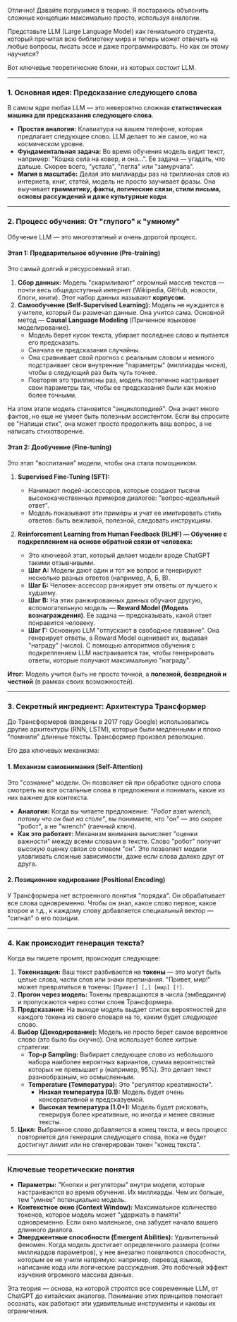 

Отлично! Давайте погрузимся в теорию. Я постараюсь объяснить сложные концепции максимально просто, используя аналогии.

Представьте LLM (Large Language Model) как гениального студента, который прочитал всю библиотеку мира и теперь может отвечать на любые вопросы, писать эссе и даже программировать. Но как он этому научился?

Вот ключевые теоретические блоки, из которых состоит LLM.

---

### 1. Основная идея: Предсказание следующего слова

В самом ядре любая LLM — это невероятно сложная **статистическая машина для предсказания следующего слова**.

*   **Простая аналогия:** Клавиатура на вашем телефоне, которая предлагает следующее слово. LLM делает то же самое, но на космическом уровне.
*   **Фундаментальная задача:** Во время обучения модель видит текст, например: "Кошка села на ковер, и она...". Ее задача — угадать, что дальше. Скорее всего, "устала", "легла" или "замурчала".
*   **Магия в масштабе:** Делая это миллиарды раз на триллионах слов из интернета, книг, статей, модель не просто заучивает фразы. Она выучивает **грамматику, факты, логические связи, стили письма, основы рассуждений и даже культурные коды**.

---

### 2. Процесс обучения: От "глупого" к "умному"

Обучение LLM — это многоэтапный и очень дорогой процесс.

#### Этап 1: Предварительное обучение (Pre-training)

Это самый долгий и ресурсоемкий этап.

1.  **Сбор данных:** Модель "скармливают" огромный массив текстов — почти весь общедоступный интернет (Wikipedia, GitHub, новости, блоги, книги). Этот набор данных называют **корпусом**.
2.  **Самообучение (Self-Supervised Learning):** Модель не нуждается в учителе, который бы размечал данные. Она учится сама. Основной метод — **Causal Language Modeling** (Причинное языковое моделирование).
    *   Модель берет кусок текста, убирает последнее слово и пытается его предсказать.
    *   Сначала ее предсказания случайны.
    *   Она сравнивает свой прогноз с реальным словом и немного подстраивает свои внутренние "параметры" (миллиарды чисел), чтобы в следующий раз быть чуть точнее.
    *   Повторяя это триллионы раз, модель постепенно настраивает свои параметры так, чтобы ее предсказания были как можно более точными.

На этом этапе модель становится "энциклопедией". Она знает много фактов, но еще не умеет быть полезным ассистентом. Если вы спросите ее "Напиши стих", она может просто продолжить ваш вопрос, а не написать стихотворение.

#### Этап 2: Дообучение (Fine-tuning)

Это этап "воспитания" модели, чтобы она стала помощником.

1.  **Supervised Fine-Tuning (SFT):**
    *   Нанимают людей-ассессоров, которые создают тысячи высококачественных примеров диалогов: "вопрос-идеальный ответ".
    *   Модель показывают эти примеры и учат ее имитировать стиль ответов: быть вежливой, полезной, следовать инструкциям.

2.  **Reinforcement Learning from Human Feedback (RLHF) — Обучение с подкреплением на основе обратной связи от человека:**
    *   Это ключевой этап, который делает модели вроде ChatGPT такими отзывчивыми.
    *   **Шаг А:** Модели дают один и тот же вопрос и генерируют несколько разных ответов (например, А, Б, В).
    *   **Шаг Б:** Человек-ассессор ранжирует эти ответы от лучшего к худшему.
    *   **Шаг В:** На этих ранжированных данных обучают другую, вспомогательную модель — **Reward Model (Модель вознаграждения)**. Ее задача — предсказывать, какой ответ понравится человеку.
    *   **Шаг Г:** Основную LLM "отпускают в свободное плавание". Она генерирует ответы, а Reward Model оценивает их, выдавая "награду" (число). С помощью алгоритмов обучения с подкреплением LLM настраивается так, чтобы генерировать ответы, которые получают максимальную "награду".

**Итог:** Модель учится быть не просто точной, а **полезной, безвредной и честной** (в рамках своих возможностей).

---

### 3. Секретный ингредиент: Архитектура Трансформер

До Трансформеров (введены в 2017 году Google) использовались другие архитектуры (RNN, LSTM), которые были медленными и плохо "помнили" длинные тексты. Трансформер произвел революцию.

Его два ключевых механизма:

#### 1. Механизм самовнимания (Self-Attention)

Это "сознание" модели. Он позволяет ей при обработке одного слова смотреть на все остальные слова в предложении и понимать, какие из них важнее для контекста.

*   **Аналогия:** Когда вы читаете предложение: *"Робот взял wrench, потому что он был на столе"*, вы понимаете, что "он" — это скорее "робот", а не "wrench" (гаечный ключ).
*   **Как это работает:** Механизм внимания вычисляет "оценки важности" между всеми словами в тексте. Слово "робот" получит высокую оценку связи со словом "он". Это позволяет модели улавливать сложные зависимости, даже если слова далеко друг от друга.

#### 2. Позиционное кодирование (Positional Encoding)

У Трансформера нет встроенного понятия "порядка". Он обрабатывает все слова одновременно. Чтобы он знал, какое слово первое, какое второе и т.д., к каждому слову добавляется специальный вектор — "сигнал" о его позиции.

---

### 4. Как происходит генерация текста?

Когда вы пишете промпт, происходит следующее:

1.  **Токенизация:** Ваш текст разбивается на **токены** — это могут быть целые слова, части слов или знаки препинания. "Привет, мир!" может превратиться в токены: `[Привет] [,] [мир] [!]`.
2.  **Прогон через модель:** Токены превращаются в числа (эмбеддинги) и пропускаются через сотни слоев Трансформера.
3.  **Предсказание:** На выходе модель выдает список вероятностей для каждого токена из своего словаря на то, каким будет *следующее* слово.
4.  **Выбор (Декодирование):** Модель не просто берет самое вероятное слово (это было бы скучно). Она использует более хитрые стратегии:
    *   **Top-p Sampling:** Выбирает следующее слово из небольшого набора наиболее вероятных вариантов, сумма вероятностей которых не превышает `p` (например, 95%). Это делает текст разнообразным, но осмысленным.
    *   **Temperature (Температура):** Это "регулятор креативности".
        *   **Низкая температура (0.1):** Модель будет очень консервативной и предсказуемой.
        *   **Высокая температура (1.0+):** Модель будет рисковать, генерируя более креативные, но иногда и менее связные тексты.
5.  **Цикл:** Выбранное слово добавляется в конец текста, и весь процесс повторяется для генерации следующего слова, пока не будет достигнут лимит или не сгенерирован токен "конец текста".

---

### Ключевые теоретические понятия

*   **Параметры:** "Кнопки и регуляторы" внутри модели, которые настраиваются во время обучения. Их миллиарды. Чем их больше, тем "умнее" потенциально модель.
*   **Контекстное окно (Context Window):** Максимальное количество токенов, которое модель может "удержать в памяти" одновременно. Если окно маленькое, она забудет начало вашего длинного диалога.
*   **Эмерджентные способности (Emergent Abilities):** Удивительный феномен. Когда модель достигает определенного размера (сотни миллиардов параметров), у нее внезапно появляются способности, которым ее не учили напрямую: например, перевод языков, написание кода или логические рассуждения. Это побочный эффект изучения огромного массива данных.

Эта теория — основа, на которой строятся все современные LLM, от ChatGPT до китайских аналогов. Понимание этих принципов помогает осознать, как работают эти удивительные инструменты и каковы их ограничения.